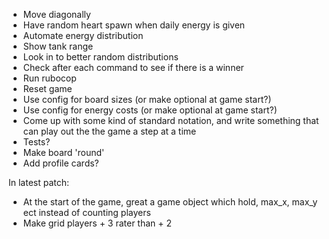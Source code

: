 - Move diagonally
- Have random heart spawn when daily energy is given
- Automate energy distribution
- Show tank range
- Look in to better random distributions
- Check after each command to see if there is a winner
- Run rubocop
- Reset game
- Use config for board sizes (or make optional at game start?)
- Use config for energy costs (or make optional at game start?)
- Come up with some kind of standard notation, and write something that can play out the the game a step at a time
- Tests?
- Make board 'round'
- Add profile cards?

In latest patch:
- At the start of the game, great a game object which hold, max_x, max_y ect instead of counting players
- Make grid players + 3 rater than + 2
